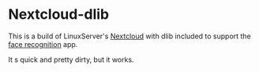 # Nextcloud-dlib

This is a build of LinuxServer's [Nextcloud](https://github.com/linuxserver/docker-nextcloud) with dlib included to support the [face recognition](https://apps.nextcloud.com/apps/facerecognition) app.

It s quick and pretty dirty, but it works.
